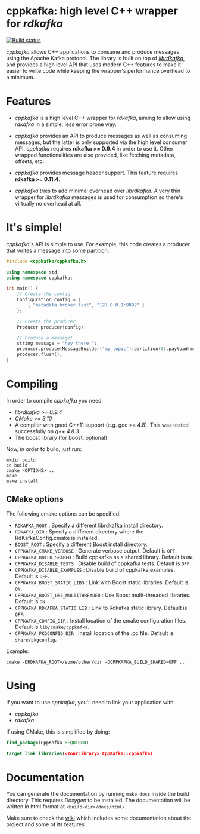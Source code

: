 # cppkafka: high level C++ wrapper for _rdkafka_

[![Build status](https://travis-ci.org/mfontanini/cppkafka.svg?branch=master)](https://travis-ci.org/mfontanini/cppkafka) 

_cppkafka_ allows C++ applications to consume and produce messages using the Apache Kafka
protocol. The library is built on top of [_librdkafka_](https://github.com/edenhill/librdkafka), 
and provides a high level API that uses modern C++ features to make it easier to write code
while keeping the wrapper's performance overhead to a minimum.

# Features

* _cppkafka_ is a high level C++ wrapper for _rdkafka_, aiming to allow using _rdkafka_ in a 
simple, less error prone way. 

* _cppkafka_ provides an API to produce messages as well as consuming messages, but the latter is 
only supported via the high level consumer API. _cppkafka_ requires **rdkafka >= 0.9.4** in 
order to use it. Other wrapped functionalities are also provided, like fetching metadata, 
offsets, etc.

* _cppkafka_ provides message header support. This feature requires **rdkafka >= 0.11.4**.

* _cppkafka_ tries to add minimal overhead over _librdkafka_. A very thin wrapper for _librdkafka_
messages is used for consumption so there's virtually no overhead at all.

# It's simple!

_cppkafka_'s API is simple to use. For example, this code creates a producer that writes a message
into some partition:

```c++
#include <cppkafka/cppkafka.h>

using namespace std;
using namespace cppkafka;

int main() {
    // Create the config
    Configuration config = {
        { "metadata.broker.list", "127.0.0.1:9092" }
    };

    // Create the producer
    Producer producer(config);

    // Produce a message!
    string message = "hey there!";
    producer.produce(MessageBuilder("my_topic").partition(0).payload(message));
    producer.flush();
}
```

# Compiling

In order to compile _cppkafka_ you need:

* _librdkafka >= 0.9.4_
* _CMake >= 3.10_
* A compiler with good C++11 support (e.g. gcc >= 4.8). This was tested successfully on _g++ 4.8.3_. 
* The boost library (for boost::optional)

Now, in order to build, just run:

```Shell
mkdir build
cd build
cmake <OPTIONS> ..
make
make install
```

## CMake options

The following cmake options can be specified:
* `RDKAFKA_ROOT` : Specify a different librdkafka install directory.
* `RDKAFKA_DIR` : Specify a different directory where the RdKafkaConfig.cmake is installed.
* `BOOST_ROOT` : Specify a different Boost install directory.
* `CPPKAFKA_CMAKE_VERBOSE` : Generate verbose output. Default is `OFF`.
* `CPPKAFKA_BUILD_SHARED` : Build cppkafka as a shared library. Default is `ON`.
* `CPPKAFKA_DISABLE_TESTS` : Disable build of cppkafka tests. Default is  `OFF`.
* `CPPKAFKA_DISABLE_EXAMPLES` : Disable build of cppkafka examples. Default is `OFF`.
* `CPPKAFKA_BOOST_STATIC_LIBS` : Link with Boost static libraries. Default is `ON`.
* `CPPKAFKA_BOOST_USE_MULTITHREADED` : Use Boost multi-threaded libraries. Default is `ON`.
* `CPPKAFKA_RDKAFKA_STATIC_LIB` : Link to Rdkafka static library. Default is `OFF`.
* `CPPKAFKA_CONFIG_DIR` : Install location of the cmake configuration files. Default is `lib/cmake/cppkafka`.
* `CPPKAFKA_PKGCONFIG_DIR` : Install location of the .pc file. Default is `share/pkgconfig`.

Example:
```Shell
cmake -DRDKAFKA_ROOT=/some/other/dir -DCPPKAFKA_BUILD_SHARED=OFF ...
```

# Using

If you want to use _cppkafka_, you'll need to link your application with:

* _cppkafka_
* _rdkafka_

If using CMake, this is simplified by doing:
```cmake
find_package(CppKafka REQUIRED)

target_link_libraries(<YourLibrary> CppKafka::cppkafka)
```

# Documentation

You can generate the documentation by running `make docs` inside the build directory. This requires
_Doxygen_ to be installed. The documentation will be written in html format at
`<build-dir>/docs/html/`.

Make sure to check the [wiki](https://github.com/mfontanini/cppkafka/wiki) which includes
some documentation about the project and some of its features.
